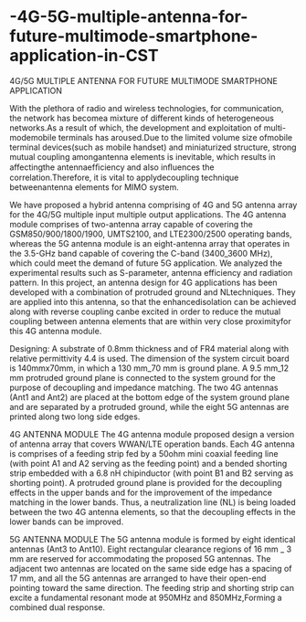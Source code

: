 # -4G-5G-multiple-antenna-for-future-multimode-smartphone-application-in-CST
4G/5G MULTIPLE ANTENNA FOR FUTURE MULTIMODE SMARTPHONE APPLICATION

With the plethora of radio and wireless technologies, for communication, the network has becomea mixture of different kinds of heterogeneous networks.As a result of which, the development and exploitation of multi-modemobile terminals has aroused.Due to the limited volume size ofmobile terminal devices(such as mobile handset) and miniaturized structure, strong mutual coupling amongantenna elements is inevitable, which results in affectingthe antennaefﬁciency and also inﬂuences the correlation.Therefore, it is vital to applydecoupling technique betweenantenna elements for MIMO system. 

We have proposed a hybrid antenna comprising of 4G and 5G antenna array for the 4G/5G multiple input multiple output applications. The 4G antenna module comprises of two-antenna array capable of covering the GSM850/900/1800/1900, UMTS2100, and LTE2300/2500 operating bands, whereas the 5G antenna module is an eight-antenna array that operates in the 3.5-GHz band capable of covering the C-band (3400_3600 MHz), which could meet the demand of future 5G application. We analyzed the experimental results such as S-parameter, antenna efficiency and radiation pattern.
In this project, an antenna design for 4G applications has been developed with  a combination of protruded ground and NLtechniques. They are applied into this antenna, so that the enhancedisolation can be achieved along with reverse coupling canbe excited in order to reduce the mutual coupling between antenna elements that are within very close proximityfor this 4G antenna module.

Designing:
A substrate of 0.8mm thickness and of FR4 material along with relative permittivity 4.4 is used. The dimension of the system circuit board is 140mmx70mm, in which a 130 mm_70 mm is ground plane. A 9.5 mm_12 mm protruded ground plane is connected to the system ground for the purpose of decoupling and impedance matching. The two 4G antennas (Ant1 and Ant2) are placed at the bottom edge of the system ground plane and are separated by a
protruded ground, while the eight 5G antennas are printed along two long side edges.


4G ANTENNA MODULE
The 4G antenna module proposed design a version of antenna array that 
covers WWAN/LTE operation bands. Each 4G antenna is comprises of a feeding strip fed by a 50ohm mini coaxial feeding line (with point A1 and A2 serving as the feeding point) and a bended shorting strip embedded with a 6.8 nH chipinductor (with point B1 and B2 serving as shorting point).  A protruded ground plane is provided for the decoupling effects in the upper bands and for the improvement of the impedance matching in the lower bands. Thus, a neutralization line (NL) is being loaded between the two 4G antenna elements, so that the decoupling effects in the lower bands can be improved.

5G ANTENNA MODULE
The 5G antenna module is formed by eight identical antennas (Ant3 to Ant10). Eight rectangular clearance regions of 16 mm _ 3 mm are reserved for accommodating the proposed 5G antennas. The adjacent two antennas are located on the same side edge has a spacing of 17 mm, and all the 5G antennas are arranged to have their open-end pointing toward the same direction.
The feeding strip and shorting strip can excite a fundamental resonant mode at 950MHz and 850MHz,Forming a combined dual response.
